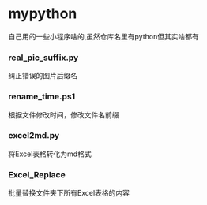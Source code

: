 # mypython
自己用的一些小程序啥的,虽然仓库名里有python但其实啥都有

### real_pic_suffix.py
纠正错误的图片后缀名

### rename_time.ps1
根据文件修改时间，修改文件名前缀

### excel2md.py
将Excel表格转化为md格式

### Excel_Replace
批量替换文件夹下所有Excel表格的内容
